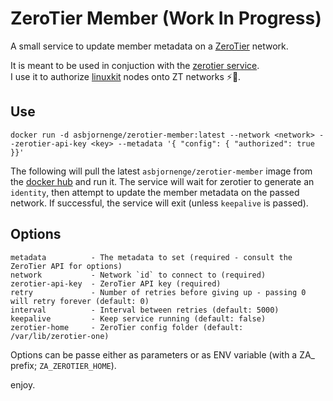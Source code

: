 # ZeroTier Member (Work In Progress)

A small service to update member metadata on a [ZeroTier](https://www.zerotier.com/) network.

It is meant to be used in conjuction with the [zerotier service](https://hub.docker.com/r/zerotier/zerotier-containerized/).   
I use it to authorize [linuxkit](https://github.com/linuxkit/linuxkit) nodes onto ZT networks :zap::tada:.

## Use

```
docker run -d asbjornenge/zerotier-member:latest --network <network> --zerotier-api-key <key> --metadata '{ "config": { "authorized": true }}'
```

The following will pull the latest `asbjornenge/zerotier-member` image from the [docker hub]() and run it.
The service will wait for zerotier to generate an `identity`, then attempt to update the member metadata on the passed network.
If successful, the service will exit (unless `keepalive` is passed). 

## Options

```
metadata          - The metadata to set (required - consult the ZeroTier API for options)
network           - Network `id` to connect to (required)
zerotier-api-key  - ZeroTier API key (required)
retry             - Number of retries before giving up - passing 0 will retry forever (default: 0)
interval          - Interval between retries (default: 5000)
keepalive         - Keep service running (default: false)
zerotier-home     - ZeroTier config folder (default: /var/lib/zerotier-one)
```

Options can be passe either as parameters or as ENV variable (with a ZA\_ prefix; `ZA_ZEROTIER_HOME`).

enjoy. 

